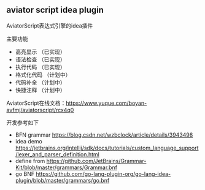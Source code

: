 ## aviator script idea plugin

AviatorScript表达式引擎的idea插件

主要功能
- 高亮显示   （已实现）
- 语法检查   （已实现）
- 执行代码   （已实现）
- 格式化代码 （计划中）
- 代码补全   （计划中）
- 快捷注释    （计划中）

AviatorScript在线文档：https://www.yuque.com/boyan-avfmj/aviatorscript/rcx4q0

开发参考如下
- BFN grammar https://blog.csdn.net/wzbclock/article/details/3943498
- idea demo https://jetbrains.org/intellij/sdk/docs/tutorials/custom_language_support/lexer_and_parser_definition.html
- define from https://github.com/JetBrains/Grammar-Kit/blob/master/grammars/Grammar.bnf
- go BNF https://github.com/go-lang-plugin-org/go-lang-idea-plugin/blob/master/grammars/go.bnf
